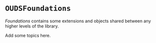 # ``OUDSFoundations``

_Foundations_ contains some extensions and objects shared between any higher levels of the library.

Add some topics here.
